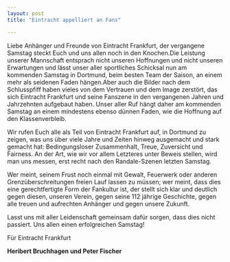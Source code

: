 ```yaml
---
layout: post
title: "Eintracht appelliert an Fans"

---
```


Liebe Anhänger und Freunde von Eintracht Frankfurt, der vergangene Samstag steckt Euch und uns allen noch in den Knochen.Die Leistung unserer Mannschaft entsprach nicht unseren Hoffnungen und nicht unseren Erwartungen und lässt unser aller sportliches Schicksal nun am kommenden Samstag in Dortmund, beim besten Team der Saison, an einem mehr als seidenen Faden hängen.Aber auch die Bilder nach dem Schlusspfiff haben vieles von dem Vertrauen und dem Image zerstört, das sich Eintracht Frankfurt und seine Fanszene in den vergangenen Jahren und Jahrzehnten aufgebaut haben. Unser aller Ruf hängt daher am kommenden Samstag an einem mindestens ebenso dünnen Faden, wie die Hoffnung auf den Klassenverbleib.

Wir rufen Euch alle als Teil von Eintracht Frankfurt auf, in Dortmund zu zeigen, was uns über viele Jahre und Zeiten hinweg ausgemacht und stark gemacht hat: Bedingungsloser Zusammenhalt, Treue, Zuversicht und Fairness. An der Art, wie wir vor allem Letzteres unter Beweis stellen, wird man uns messen, erst recht nach den Randale-Szenen letzten Samstag.

Wer meint, seinem Frust noch einmal mit Gewalt, Feuerwerk oder anderen Grenzüberschreitungen freien Lauf lassen zu müssen; wer meint, dass dies eine gerechtfertigte Form der Fankultur ist, der stellt sich klar und deutlich gegen diesen, unseren Verein, gegen seine 112 jährige Geschichte, gegen alle treuen und aufrechten Anhänger und gegen unsere Zukunft.

Lasst uns mit aller Leidenschaft gemeinsam dafür sorgen, dass dies nicht passiert. Uns allen einen erfolgreichen Samstag!

Für Eintracht Frankfurt

**Heribert Bruchhagen und Peter Fischer**

